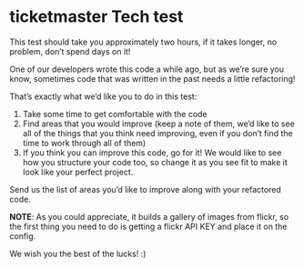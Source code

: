 # ticketmaster Tech testThis test should take you approximately two hours, if it takes longer, no problem, don’t spend days on it!One of our developers wrote this code a while ago, but as we’re sure you know,sometimes code that was written in the past needs a little refactoring!That’s exactly what we’d like you to do in this test:1. Take some time to get comfortable with the code2. Find areas that you would improve (keep a note of them, we’d like to see all of the things that you think need improving, even if you don’t find the time to work through all of them)3. If you think you can improve this code, go for it! We would like to see how you structure your code too, so change it as you see fit to make it look like your perfect project.Send us the list of areas you’d like to improve along with your refactored code.**NOTE**: As you could appreciate, it builds a gallery of images from flickr, so the first thing you need to do is getting a flickr API KEY and place it on the config.We wish you the best of the lucks! :)